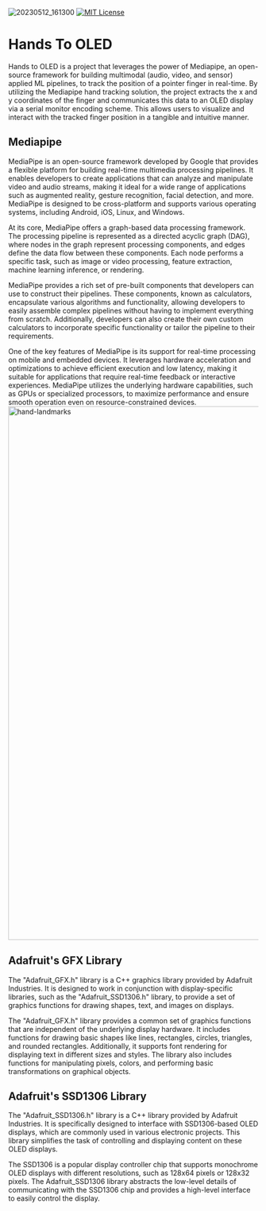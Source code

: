 ![20230512_161300](https://github.com/s5y-ux/Hands_To_OLED/assets/59636597/c82f5acc-ffdb-4fed-bc15-5c2ec9208bdf)
[![MIT License](https://img.shields.io/badge/License-MIT-green.svg)](https://choosealicense.com/licenses/mit/)
# Hands To OLED
Hands to OLED is a project that leverages the power of Mediapipe, an open-source framework for building multimodal (audio, video, and sensor) applied ML pipelines, to track the position of a pointer finger in real-time. By utilizing the Mediapipe hand tracking solution, the project extracts the x and y coordinates of the finger and communicates this data to an OLED display via a serial monitor encoding scheme. This allows users to visualize and interact with the tracked finger position in a tangible and intuitive manner.

## Mediapipe

MediaPipe is an open-source framework developed by Google that provides a flexible platform for building real-time multimedia processing pipelines. It enables developers to create applications that can analyze and manipulate video and audio streams, making it ideal for a wide range of applications such as augmented reality, gesture recognition, facial detection, and more. MediaPipe is designed to be cross-platform and supports various operating systems, including Android, iOS, Linux, and Windows.

At its core, MediaPipe offers a graph-based data processing framework. The processing pipeline is represented as a directed acyclic graph (DAG), where nodes in the graph represent processing components, and edges define the data flow between these components. Each node performs a specific task, such as image or video processing, feature extraction, machine learning inference, or rendering.

MediaPipe provides a rich set of pre-built components that developers can use to construct their pipelines. These components, known as calculators, encapsulate various algorithms and functionality, allowing developers to easily assemble complex pipelines without having to implement everything from scratch. Additionally, developers can also create their own custom calculators to incorporate specific functionality or tailor the pipeline to their requirements.

One of the key features of MediaPipe is its support for real-time processing on mobile and embedded devices. It leverages hardware acceleration and optimizations to achieve efficient execution and low latency, making it suitable for applications that require real-time feedback or interactive experiences. MediaPipe utilizes the underlying hardware capabilities, such as GPUs or specialized processors, to maximize performance and ensure smooth operation even on resource-constrained devices.
<img width="1073" alt="hand-landmarks" src="https://github.com/s5y-ux/Hands_To_OLED/assets/59636597/48680f99-976f-4b2e-80fc-ee236e5d4e4c">

## Adafruit's GFX Library

The "Adafruit_GFX.h" library is a C++ graphics library provided by Adafruit Industries. It is designed to work in conjunction with display-specific libraries, such as the "Adafruit_SSD1306.h" library, to provide a set of graphics functions for drawing shapes, text, and images on displays.

The "Adafruit_GFX.h" library provides a common set of graphics functions that are independent of the underlying display hardware. It includes functions for drawing basic shapes like lines, rectangles, circles, triangles, and rounded rectangles. Additionally, it supports font rendering for displaying text in different sizes and styles. The library also includes functions for manipulating pixels, colors, and performing basic transformations on graphical objects.

## Adafruit's SSD1306 Library

The "Adafruit_SSD1306.h" library is a C++ library provided by Adafruit Industries. It is specifically designed to interface with SSD1306-based OLED displays, which are commonly used in various electronic projects. This library simplifies the task of controlling and displaying content on these OLED displays.

The SSD1306 is a popular display controller chip that supports monochrome OLED displays with different resolutions, such as 128x64 pixels or 128x32 pixels. The Adafruit_SSD1306 library abstracts the low-level details of communicating with the SSD1306 chip and provides a high-level interface to easily control the display.
